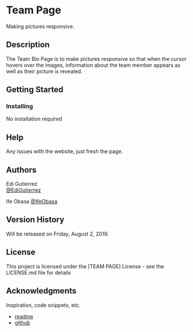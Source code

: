 # Team Page

Making pictures responsive.

## Description

The Team Bio Page is to make pictures responsive so that when the cursor hovers over the images, information about the team member appears as well as their picture is revealed.

## Getting Started

### Installing

No installation required

## Help

Any issues with the website, just fresh the page.

## Authors

Edi Gutierrez  
[@EdiGutierrez](https://www.fanshaweonline.ca/d2l/lp/profile/profile_edit.d2l?ou=947336)

Ife Obasa
[@IfeObasa]()

## Version History

Will be released on Friday, August 2, 2019.

## License

This project is licensed under the [TEAM PAGE] License - see the LICENSE.md file for details

## Acknowledgments

Inspiration, code snippets, etc.
* [readme](https://gist.github.com/DomPizzie/7a5ff55ffa9081f2de27c315f5018afc)
* [github](https://github.com/Edi-Guti/Gutierrez_Obasa_TeamPage)